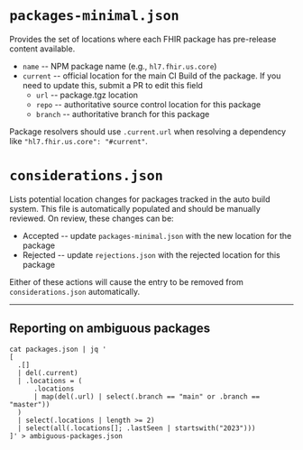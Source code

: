 # `packages-minimal.json`

Provides the set of locations where each FHIR package has pre-release content available.

* `name` -- NPM package name (e.g., `hl7.fhir.us.core`)
* `current` -- official location for the main CI Build of the package. If you need to update this, submit a PR to edit this field
  * `url` -- package.tgz location
  * `repo` -- authoritative source control location for this package
  * `branch` -- authoritative branch for this package

Package resolvers should use `.current.url` when resolving a dependency like `"hl7.fhir.us.core": "#current"`.

# `considerations.json`

Lists potential location changes for packages tracked in the auto build system. This file is automatically populated and should be manually reviewed. On review, these changes can be:

* Accepted -- update `packages-minimal.json` with the new location for the package
* Rejected -- update `rejections.json` with the rejected location for this package

Either of these actions will cause the entry to be removed from `considerations.json` automatically.


---

## Reporting on ambiguous packages

```
cat packages.json | jq '
[
  .[]
  | del(.current)
  | .locations = (
      .locations
      | map(del(.url) | select(.branch == "main" or .branch == "master"))
  )
  | select(.locations | length >= 2)
  | select(all(.locations[]; .lastSeen | startswith("2023")))
]' > ambiguous-packages.json
```
